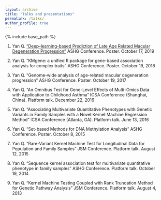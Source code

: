 ```yaml
---
layout: archive
title: "Talks and presentations"
permalink: /talks/
author_profile: true
---
```


{% include base_path %}

1.	Yan Q. <a href="/files/ASHG_2019.pdf">“Deep-learning-based Prediction of Late Age Related Macular Degeneration Progression”</a> ASHG Conference. Poster. October 17, 2019

2.	Yan Q. “KMgene: a unified R package for gene-based association analysis for complex traits” ASHG Conference. Poster. October 19, 2018
3.	Yan Q. “Genome-wide analysis of age-related macular degeneration progression” ASHG Conference. Poster. October 19, 2017
4.	Yan Q. “An Omnibus Test for Gene-Level Effects of Multi-Omics Data with Application to Childhood Asthma” ICSA Conference (Shanghai, China). Platform talk. December 22, 2016
5.	Yan Q. “Associating Multivariate Quantitative Phenotypes with Genetic Variants in Family Samples with a Novel Kernel Machine Regression Method” ICSA Conference (Atlanta, GA). Platform talk. June 13, 2016
6.	Yan Q. “Set-based Methods for DNA Methylation Analysis” ASHG Conference. Poster. October 8, 2015
7.	Yan Q. “Rare-Variant Kernel Machine Test for Longitudinal Data for Population and Family Samples” JSM Conference. Platform talk. August 12, 2015
8.	Yan Q. “Sequence kernel association test for multivariate quantitative phenotype in family samples” ASHG Conference. Platform talk. October 19, 2014
9.	Yan Q. “Kernel Machine Testing Coupled with Rank Truncation Method for Genetic Pathway Analysis” JSM Conference. Platform talk. August 4, 2013
